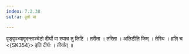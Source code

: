 ```yaml
---
index: 7.2.38
sutra: वॄतो वा

---
```

 वृङ्वृञ्भ्यामॄदन्ताञ्चेटो दीर्घो वा स्यान्न तु लिटि । तरीता । तरिता । अलिटीति किम् । तेरिथ । हलि च <{SK354}> इति दीर्घः । तीर्यात् ॥